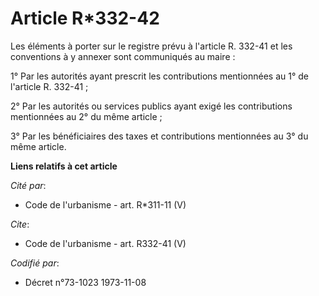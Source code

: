 # Article R*332-42

Les éléments à porter sur le registre prévu à l'article R. 332-41 et les conventions à y annexer sont communiqués au maire : 

1° Par les autorités ayant prescrit les contributions mentionnées au 1° de l'article R. 332-41 ; 

2° Par les autorités ou services publics ayant exigé les contributions mentionnées au 2° du même article ; 

3° Par les bénéficiaires des taxes et contributions mentionnées au 3° du même article.

**Liens relatifs à cet article**

_Cité par_:

  - Code de l'urbanisme - art. R*311-11 (V)

_Cite_:

  - Code de l'urbanisme - art. R332-41 (V)

_Codifié par_:

  - Décret n°73-1023 1973-11-08

